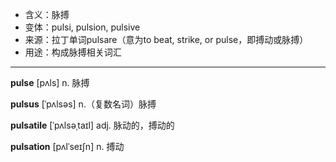 - <span class="definition">含义：脉搏</span>
- <span class="definition">变体：pulsi, pulsion, pulsive</span>
- <span class="definition">来源：拉丁单词pulsare（意为to beat, strike, or pulse，即搏动或脉搏）</span>
- <span class="definition">用途：构成脉搏相关词汇</span>


---


<span class="vocabulary">**pulse**</span> [pʌls] n. 脉搏

<span class="vocabulary">**pulsus**</span> [ˈpʌlsəs] n.（复数名词）脉搏

<span class="vocabulary">**pulsatile**</span> [ˈpʌlsəˌtaɪl] adj. 脉动的，搏动的

<span class="vocabulary">**pulsation**</span> [pʌlˈseɪʃn] n. 搏动
